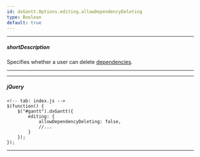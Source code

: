 ```yaml
---
id: dxGantt.Options.editing.allowDependencyDeleting
type: Boolean
default: true
---
```

---
##### shortDescription
Specifies whether a user can delete [dependencies](/api-reference/10%20UI%20Components/dxGantt/1%20Configuration/dependencies '{basewidgetpath}/Configuration/#dependencies').

---
---
##### jQuery

    <!-- tab: index.js -->
    $(function() {
        $("#gantt").dxGantt({
            editing: {
                allowDependencyDeleting: false, 
                //...
            }
        });
    }); 

---
